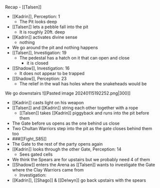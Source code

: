 Recap - [[Talsen]]

- [[Kadrin]], Perception: 1
	- The Pit looks deep
- [[Talsen]] lets a pebble fall into the pit
	- It is roughly 20ft. deep
- [[Kadrin]] activates divine sense
	- nothing
- We go around the pit and nothing happens
- [[Talsen]], Investigation: 19
	- The pedestal has a hatch on it that can open and close
		- it is closed
- [[Shadow]], Investigation: 16
	- It does not appear to be trapped
- [[Shadow]], Perception: 23
	- The relief in the wall has holes where the snakeheads would be

We go downstairs
![[Pasted image 20240115192252.png|300]]
- [[Kadrin]] casts light on his weapon
- [[Talsen]] and [[Kadrin]] string each other together with a rope
	- [[Talsen]] takes [[Kadrin]] piggyback and runs into the pit before them
- The Gate before us opens as the one behind us close
- Two Chultan Warriors step into the pit as the gate closes behind them too
-  ###[[Fight_S85]]
- The Gate to the rest of the party opens again
- [[Kadrin]] looks through the other Gate, Perception: 14
	- Sees gated cells
- We think the Spears are for upstairs but we probably need 4 of them
- [[Shadow]] enters the Arena as [[Talsen]] wants to investigate the Gate where the Clay Warriors came from
	- Investigation: 
- [[Kadrin]], [[Shago]] & [[Delwyn]] go back upstairs with the spears